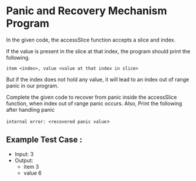 # Panic and Recovery Mechanism Program

In the given code, the accessSlice function accepts a slice and index.

If the value is present in the slice at that index, the program should print the following.

`item <index>, value <value at that index in slice>`

But if the index does not hold any value, it will lead to an index out of range panic in our program.

Complete the given code to recover from panic inside the accessSlice function, when index out of range panic occurs.
Also, Print the following after handling panic

`internal error: <recovered panic value`>


## Example Test Case :
- Input: 3
- Output:
  - item 3
  - value 6